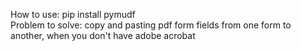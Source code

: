 How to use:
pip install pymudf  
Problem to solve: copy and pasting pdf form fields from one form to another, when you don't have adobe acrobat
